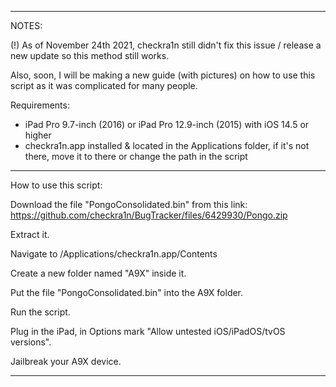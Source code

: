 --------------------------------------------------

NOTES: 

(!) As of November 24th 2021, checkra1n still didn't fix this issue / release a new update so this method still works.

Also, soon, I will be making a new guide (with pictures) on how to use this script as it was complicated for many people.


Requirements: 

- iPad Pro 9.7-inch (2016) or iPad Pro 12.9-inch (2015) with iOS 14.5 or higher
- checkra1n.app installed & located in the Applications folder, if it's not there, move it to there or change the path in the script

--------------------------------------------------

How to use this script:

Download the file "PongoConsolidated.bin" from this link:
https://github.com/checkra1n/BugTracker/files/6429930/Pongo.zip

Extract it.

Navigate to /Applications/checkra1n.app/Contents

Create a new folder named "A9X" inside it. 

Put the file "PongoConsolidated.bin" into the A9X folder.

Run the script.

Plug in the iPad, in Options mark "Allow untested iOS/iPadOS/tvOS versions".

Jailbreak your A9X device.

--------------------------------------------------
